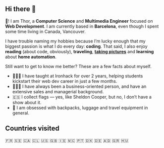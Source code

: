 ## Hi there 👋

👋! I am Thor, a **Computer Science** and **Multimedia Engineer** focused on **Web Development**. I am currently based in **Barcelona**, even though I spent some time living in Canada, Vancouver.

I have trouble naming my hobbies because I’m lucky enough that my biggest passion is what I do every day: **coding**. That said, I also enjoy **reading** (about code, obviously), **traveling**, [**taking pictures**](<https://www.instagram.com/zapatran>) and **learning** about **home automation**.

Still want to get to know me better? These are a few facts about myself.

*   👨🏻‍🏫 I have taught at Ironhack for over 2 years, helping students kickstart their web dev career in just a few months.
*   👷🏻‍♂️ I have always been a business-oriented person, and have an extensive sales and managerial background.
*   🇪🇸 I collect flags — yes, like Sheldon Cooper, but no, I don’t have a show about it.
*   🎒 I am obsessed with backpacks, luggage and travel equipment in general.

## Countries visited

🇫🇷 🇸🇪 🇨🇦 🇨🇱 🇺🇸 🇬🇧 🇮🇪 🇲🇨 🇵🇹 🇩🇰 🇩🇪 🇦🇩 🇬🇷 🇭🇺
